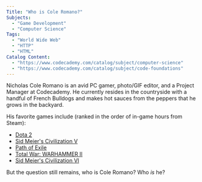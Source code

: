 ```yaml
---
Title: "Who is Cole Romano?"
Subjects:
  - "Game Development"
  - "Computer Science"
Tags:
  - "World Wide Web"
  - "HTTP"
  - "HTML"
Catalog Content:
  - "https://www.codecademy.com/catalog/subject/computer-science"
  - "https://www.codecademy.com/catalog/subject/code-foundations"
---
```


Nicholas Cole Romano is an avid PC gamer, photo/GIF editor, and a Project Manager at Codecademy. He currently resides in the countryside with a handful of French Bulldogs and makes hot sauces from the peppers that he grows in the backyard.

His favorite games include (ranked in the order of in-game hours from Steam):

- [Dota 2](https://www.dota2.com)
- [Sid Meier's Civilization V](https://store.steampowered.com/app/8930/Sid_Meiers_Civilization_V)
- [Path of Exile](https://www.pathofexile.com)
- [Total War: WARHAMMER II](https://store.steampowered.com/app/364360/Total_War_WARHAMMER/)
- [Sid Meier's Civilization VI](/https://civilization.com)

But the question still remains, who is Cole Romano? Who _is_ he?
